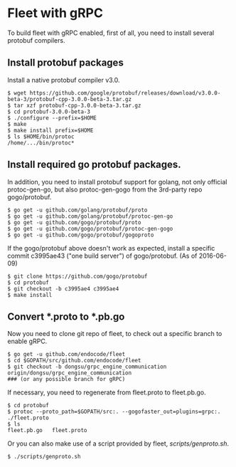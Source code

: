 # Fleet with gRPC

To build fleet with gRPC enabled, first of all, you need to install several
protobuf compilers.

## Install protobuf packages

Install a native protobuf compiler v3.0.

```
$ wget https://github.com/google/protobuf/releases/download/v3.0.0-beta-3/protobuf-cpp-3.0.0-beta-3.tar.gz
$ tar xzf protobuf-cpp-3.0.0-beta-3.tar.gz
$ cd protobuf-3.0.0-beta-3
$ ./configure --prefix=$HOME
$ make
$ make install prefix=$HOME
$ ls $HOME/bin/protoc
/home/.../bin/protoc*
```

## Install required go protobuf packages.

In addition, you need to install protobuf support for golang, not only official
protoc-gen-go, but also protoc-gen-gogo from the 3rd-party repo gogo/protobuf.

```
$ go get -u github.com/golang/protobuf/proto
$ go get -u github.com/golang/protobuf/protoc-gen-go
$ go get -u github.com/gogo/protobuf/proto
$ go get -u github.com/gogo/protobuf/protoc-gen-gogo
$ go get -u github.com/gogo/protobuf/gogoproto
```

If the gogo/protobuf above doesn't work as expected, install a specific commit c3995ae43 ("one build server") of gogo/protobuf. (As of 2016-06-09)

```
$ git clone https://github.com/gogo/protobuf
$ cd protobuf
$ git checkout -b c3995ae4 c3995ae4
$ make install
```

## Convert *.proto to *.pb.go

Now you need to clone git repo of fleet, to check out a specific branch to enable gRPC.

```
$ go get -u github.com/endocode/fleet
$ cd $GOPATH/src/github.com/endocode/fleet
$ git checkout -b dongsu/grpc_engine_communication origin/dongsu/grpc_engine_communication
### (or any possible branch for gRPC)
```

If necessary, you need to regenerate from fleet.proto to fleet.pb.go.

```
$ cd protobuf
$ protoc --proto_path=$GOPATH/src:. --gogofaster_out=plugins=grpc:. ./fleet.proto
$ ls
fleet.pb.go   fleet.proto
```

Or you can also make use of a script provided by fleet, *scripts/genproto.sh*.

```
$ ./scripts/genproto.sh
```
